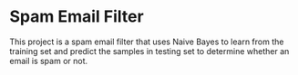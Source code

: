 # Spam Email Filter
This project is a spam email filter that uses Naive Bayes to learn from the training set and predict the samples in testing set to determine whether an email is spam or not.
